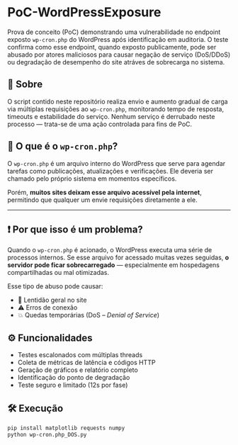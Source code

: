 # PoC-WordPressExposure

Prova de conceito (PoC) demonstrando uma vulnerabilidade no endpoint exposto `wp-cron.php` do WordPress após identificação em auditoria. O teste confirma como esse endpoint, quando exposto publicamente, pode ser abusado por atores maliciosos para causar negação de serviço (DoS/DDoS) ou degradação de desempenho do site atráves de sobrecarga no sistema.

## 📌 Sobre

O script contido neste repositório realiza envio e aumento gradual de carga via múltiplas requisições ao `wp-cron.php`, monitorando tempo de resposta, timeouts e estabilidade do serviço. Nenhum serviço é derrubado neste processo — trata-se de uma ação controlada para fins de PoC.

## 🚨 O que é o `wp-cron.php`?

O `wp-cron.php` é um arquivo interno do WordPress que serve para agendar tarefas como publicações, atualizações e verificações. Ele deveria ser chamado pelo próprio sistema em momentos específicos. 

Porém, **muitos sites deixam esse arquivo acessível pela internet**, permitindo que qualquer um envie requisições diretamente a ele.

---

## ❗ Por que isso é um problema?

Quando o `wp-cron.php` é acionado, o WordPress executa uma série de processos internos. Se esse arquivo for acessado muitas vezes seguidas, **o servidor pode ficar sobrecarregado** — especialmente em hospedagens compartilhadas ou mal otimizadas.

Esse tipo de abuso pode causar:

- 🔄 Lentidão geral no site  
- ⚠️ Erros de conexão  
- 💥 Quedas temporárias (DoS – *Denial of Service*)  


## ⚙️ Funcionalidades

- Testes escalonados com múltiplas threads
- Coleta de métricas de latência e códigos HTTP
- Geração de gráficos e relatório completo
- Identificação do ponto de degradação
- Teste seguro e limitado (12s por fase)

## 🛠 Execução

```bash
pip install matplotlib requests numpy
python wp-cron.php_DOS.py
